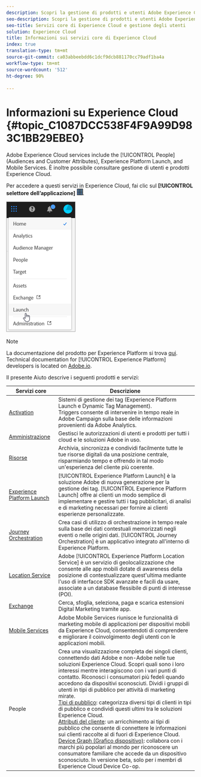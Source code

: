 ```yaml
---
description: Scopri la gestione di prodotti e utenti Adobe Experience Cloud, Persone (tipi di pubblico e attributi del cliente), Journey Orchestration, Offerte, Places, Experience Platform Launch e Mobile Services.
seo-description: Scopri la gestione di prodotti e utenti Adobe Experience Cloud, Persone (tipi di pubblico e attributi del cliente), Offerte, Experience Platform Launch e Mobile Services.
seo-title: Servizi core di Experience Cloud e gestione degli utenti
solution: Experience Cloud
title: Informazioni sui servizi core di Experience Cloud
index: true
translation-type: tm+mt
source-git-commit: ca03abbeebdd6c1dcf9dcb881170cc79adf1ba4a
workflow-type: tm+mt
source-wordcount: '512'
ht-degree: 90%

---
```



# Informazioni su Experience Cloud {#topic_C1087DCC538F4F9A99D983C1BB29EBE0}

Adobe Experience Cloud services include the [!UICONTROL People] (Audiences and Customer Attributes), Experience Platform Launch, and Mobile Services. È inoltre possibile consultare  gestione di utenti e prodotti Experience Cloud.

Per accedere a questi servizi in Experience Cloud, fai clic sul **[!UICONTROL selettore dell’applicazione]** ![](assets/menu-icon.png).

![](assets/platform-core-services.png)

>[!NOTE]
>
>La documentazione del prodotto per  Experience Platform si trova [qui](https://docs.adobe.com/content/help/it-IT/experience-platform/landing/home.html). Technical documentation for [!UICONTROL Experience Platform] developers is located on [Adobe.io](https://www.adobe.io/apis/experienceplatform/home/services.html).

Il presente Aiuto descrive i seguenti prodotti e servizi:

| Servizi core | Descrizione |
|--- |--- |
| [Activation](activation/activation.md) | Sistemi di gestione dei tag (Experience Platform Launch e Dynamic Tag Management).<br>Triggers consente di intervenire in tempo reale in Adobe Campaign sulla base delle informazioni provenienti da Adobe Analytics. |
| [Amministrazione](admin-getting-started/admin-getting-started.md) | Gestisci le autorizzazioni di utenti e prodotti per tutti i cloud e le soluzioni Adobe in uso. |
| [Risorse](experience-cloud-assets/experience-cloud-assets.md) | Archivia, sincronizza e condividi facilmente tutte le tue risorse digitali da una posizione centrale, risparmiando tempo e offrendo in tal modo un&#39;esperienza del cliente più coerente. |
| [Experience Platform Launch](https://docs.adobe.com/content/help/it-IT/launch/using/overview.html) | [!UICONTROL Experience Platform Launch] è la soluzione Adobe di nuova generazione per la gestione dei tag. [!UICONTROL Experience Platform Launch] offre ai clienti un modo semplice di implementare e gestire tutti i tag pubblicitari, di analisi e di marketing necessari per fornire ai clienti esperienze personalizzate. |
| [Journey Orchestration](https://docs.adobe.com/content/help/it-IT/journeys/using/journey-orchestration-home.html) | Crea casi di utilizzo di orchestrazione in tempo reale sulla base dei dati contestuali memorizzati negli eventi o nelle origini dati. [!UICONTROL Journey Orchestration] è un applicativo integrato all&#39;interno di Experience Platform. |
| [Location Service](https://docs.adobe.com/content/help/it-IT/places/using/home.html) | Adobe [!UICONTROL Experience Platform Location Service] è un servizio di geolocalizzazione che consente alle app mobili dotate di awareness della posizione di contestualizzare quest&#39;ultima mediante l&#39;uso di interfacce SDK avanzate e facili da usare, associate a un database flessibile di punti di interesse (POI). |
| [Exchange](exchange.md) | Cerca, sfoglia, seleziona, paga e scarica estensioni Digital Marketing tramite app. |
| [Mobile Services](https://docs.adobe.com/content/help/it-IT/mobile-services/using/home.html) | Adobe Mobile Services riunisce le funzionalità di marketing mobile di applicazioni per dispositivi mobili da Experience Cloud, consentendoti di comprendere e migliorare il coinvolgimento degli utenti con le applicazioni mobili. |
| People | Crea una visualizzazione completa dei singoli clienti, connettendo dati Adobe e non-Adobe nelle tue soluzioni Experience Cloud. Scopri quali sono i loro interessi mentre interagiscono con i vari punti di contatto. Riconosci i consumatori più fedeli quando accedono da dispositivi sconosciuti. Dividi i gruppi di utenti in tipi di pubblico per attività di marketing mirate.<br>[Tipi di pubblico](audience-library/audience-library.md): categorizza diversi tipi di clienti in tipi di pubblico e condividi questi ultimi tra le soluzioni Experience Cloud.<br>[Attributi del cliente](attributes/attributes.md): un arricchimento ai tipi di pubblico che consente di connettere le informazioni sui clienti raccolte al di fuori di Experience Cloud.<br>[Device Graph (Grafico dispositivo)](https://landing.adobe.com/en/na/events/summit/275658-summit-co-op.html): collabora con i marchi più popolari al mondo per riconoscere un consumatore familiare che accede da un dispositivo sconosciuto. In versione beta, solo per i membri di Experience Cloud Device Co-op. |
